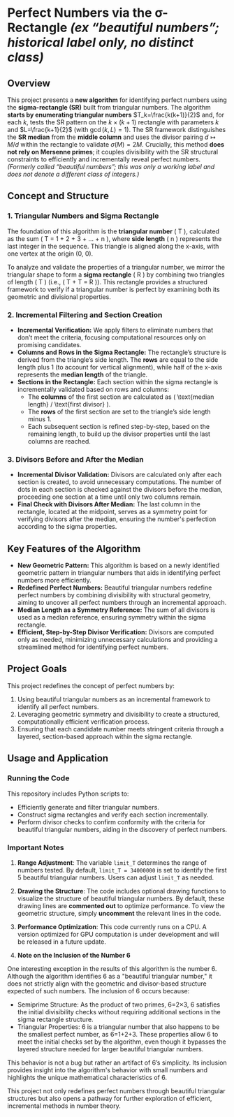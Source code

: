 # Perfect Numbers via the σ-Rectangle *(ex “beautiful numbers”; historical label only, no distinct class)*

## Overview
This project presents a **new algorithm** for identifying perfect numbers using the **sigma-rectangle (SR)** built from triangular numbers. The algorithm **starts by enumerating triangular numbers** $T_k=\frac{k(k+1)}{2}$ and, for each $k$, tests the SR pattern on the $k\times(k+1)$ rectangle with parameters $k$ and $L=\frac{k+1}{2}$ (with $\gcd(k,L)=1$). The SR framework distinguishes the **SR median** from the **middle column** and uses the divisor pairing $d\mapsto M/d$ within the rectangle to validate $\sigma(M)=2M$. Crucially, this method **does not rely on Mersenne primes**; it couples divisibility with the SR structural constraints to efficiently and incrementally reveal perfect numbers. *(Formerly called “beautiful numbers”; this was only a working label and does not denote a different class of integers.)*


## Concept and Structure

### 1. Triangular Numbers and Sigma Rectangle
The foundation of this algorithm is the **triangular number** \( T \), calculated as the sum \( T = 1 + 2 + 3 + ... + n \), where **side length** \( n \) represents the last integer in the sequence. This triangle is aligned along the x-axis, with one vertex at the origin \(0, 0\).

To analyze and validate the properties of a triangular number, we mirror the triangular shape to form a **sigma rectangle** \( R \) by combining two triangles of length \( T \) (i.e., \( T + T = R \)). This rectangle provides a structured framework to verify if a triangular number is perfect by examining both its geometric and divisional properties.

### 2. Incremental Filtering and Section Creation
- **Incremental Verification:** We apply filters to eliminate numbers that don’t meet the criteria, focusing computational resources only on promising candidates.
- **Columns and Rows in the Sigma Rectangle:** The rectangle’s structure is derived from the triangle’s side length. The **rows** are equal to the side length plus 1 (to account for vertical alignment), while half of the x-axis represents the **median length** of the triangle.
- **Sections in the Rectangle:** Each section within the sigma rectangle is incrementally validated based on rows and columns:
  - The **columns** of the first section are calculated as \( \text{median length} / \text{first divisor} \).
  - The **rows** of the first section are set to the triangle’s side length minus 1.
  - Each subsequent section is refined step-by-step, based on the remaining length, to build up the divisor properties until the last columns are reached.

### 3. Divisors Before and After the Median
- **Incremental Divisor Validation:** Divisors are calculated only after each section is created, to avoid unnecessary computations. The number of dots in each section is checked against the divisors before the median, proceeding one section at a time until only two columns remain.
- **Final Check with Divisors After Median:** The last column in the rectangle, located at the midpoint, serves as a symmetry point for verifying divisors after the median, ensuring the number's perfection according to the sigma properties.

## Key Features of the Algorithm
- **New Geometric Pattern:** This algorithm is based on a newly identified geometric pattern in triangular numbers that aids in identifying perfect numbers more efficiently.
- **Redefined Perfect Numbers:** Beautiful triangular numbers redefine perfect numbers by combining divisibility with structural geometry, aiming to uncover all perfect numbers through an incremental approach.
- **Median Length as a Symmetry Reference:** The sum of all divisors is used as a median reference, ensuring symmetry within the sigma rectangle.
- **Efficient, Step-by-Step Divisor Verification:** Divisors are computed only as needed, minimizing unnecessary calculations and providing a streamlined method for identifying perfect numbers.

## Project Goals
This project redefines the concept of perfect numbers by:
1. Using beautiful triangular numbers as an incremental framework to identify all perfect numbers.
2. Leveraging geometric symmetry and divisibility to create a structured, computationally efficient verification process.
3. Ensuring that each candidate number meets stringent criteria through a layered, section-based approach within the sigma rectangle.

## Usage and Application

### Running the Code
This repository includes Python scripts to:
- Efficiently generate and filter triangular numbers.
- Construct sigma rectangles and verify each section incrementally.
- Perform divisor checks to confirm conformity with the criteria for beautiful triangular numbers, aiding in the discovery of perfect numbers.

### Important Notes
1. **Range Adjustment**: The variable `limit_T` determines the range of numbers tested. By default, `limit_T = 34000000` is set to identify the first 5 beautiful triangular numbers. Users can adjust `limit_T` as needed.
   
2. **Drawing the Structure**: The code includes optional drawing functions to visualize the structure of beautiful triangular numbers. By default, these drawing lines are **commented out** to optimize performance. To view the geometric structure, simply **uncomment** the relevant lines in the code.

3. **Performance Optimization**: This code currently runs on a CPU. A version optimized for GPU computation is under development and will be released in a future update.

4. **Note on the Inclusion of the Number 6**

One interesting exception in the results of this algorithm is the number 6. Although the algorithm identifies 6 as a "beautiful triangular number," it does not strictly align with the geometric and divisor-based structure expected of such numbers. The inclusion of 6 occurs because:

- Semiprime Structure: As the product of two primes, 6=2×3, 6 satisfies the initial divisibility checks without requiring additional sections in the sigma rectangle structure.
- Triangular Properties: 6 is a triangular number that also happens to be the smallest perfect number, as 6=1+2+3. These properties allow 6 to meet the initial checks set by the algorithm, even though it bypasses the layered structure needed for larger beautiful triangular numbers.

This behavior is not a bug but rather an artifact of 6’s simplicity. Its inclusion provides insight into the algorithm's behavior with small numbers and highlights the unique mathematical characteristics of 6.

This project not only redefines perfect numbers through beautiful triangular structures but also opens a pathway for further exploration of efficient, incremental methods in number theory.
